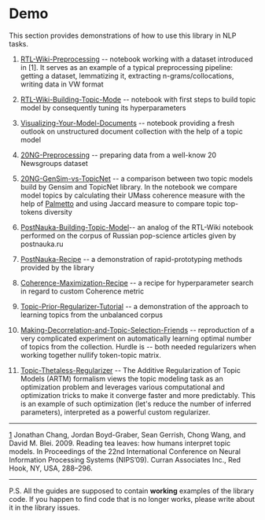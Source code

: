 # Demo
This section provides demonstrations of how to use this library in NLP tasks.

1. [RTL-Wiki-Preprocessing](RTL-Wiki-Preprocessing.ipynb) --  notebook working with a dataset introduced in [1]. It serves as an example of a typical preprocessing pipeline: getting a dataset, lemmatizing it, extracting n-grams/collocations, writing data in VW format

2. [RTL-Wiki-Building-Topic-Mode](RTL-Wiki-Building-Topic-Model.ipynb) --  notebook with first steps to build topic model by consequently tuning its hyperparameters

3. [Visualizing-Your-Model-Documents](Visualizing-Your-Model-Documents.ipynb) -- notebook providing a fresh outlook on unstructured document collection with the help of a topic model

4. [20NG-Preprocessing](20NG-Preprocessing.ipynb) -- preparing data from a well-know 20 Newsgroups dataset

5. [20NG-GenSim-vs-TopicNet](20NG-GenSim-vs-TopicNet.ipynb) -- a comparison between two topic models build by Gensim and TopicNet library. In the notebook we compare model topics by calculating their UMass coherence measure with the help of [Palmetto](https://palmetto.demos.dice-research.org/) and using Jaccard measure to compare topic top-tokens diversity

6. [PostNauka-Building-Topic-Model](PostNauka-Building-Topic-Model.ipynb)-- an analog of the RTL-Wiki notebook performed on the corpus of Russian pop-science articles given by postnauka.ru

7. [PostNauka-Recipe](PostNauka-Recipe.ipynb) -- a demonstration of rapid-prototyping methods provided by the library

8. [Coherence-Maximization-Recipe](Coherence-Maximization-Recipe.ipynb) -- a recipe for hyperparameter search in regard to custom Coherence metric

9. [Topic-Prior-Regularizer-Tutorial](Topic-Prior-Regularizer-Tutorial.ipynb) -- a demonstration of the approach to learning topics from the unbalanced corpus

10. [Making-Decorrelation-and-Topic-Selection-Friends](Making-Decorrelation-and-Topic-Selection-Friends.ipynb) -- reproduction of a very complicated experiment on automatically learning optimal number of topics from the collection. Hurdle is -- both needed regularizers when working together nullify token-topic matrix.

11. [Topic-Thetaless-Regularizer](topic_thetaless_regularizer.ipynb) -- The Additive Regularization of Topic Models (ARTM) formalism views the topic modeling task as an optimization problem and leverages various computational and optimization tricks to make it converge faster and more predictably. This is an example of such optimization (let's reduce the number of inferred parameters), interpreted as a powerful custom regularizer.


----
[1](https://dl.acm.org/doi/10.5555/2984093.2984126) Jonathan Chang, Jordan Boyd-Graber, Sean Gerrish, Chong Wang, and David M. Blei. 2009. Reading tea leaves: how humans interpret topic models. In Proceedings of the 22nd International Conference on Neural Information Processing Systems (NIPS’09). Curran Associates Inc., Red Hook, NY, USA, 288–296.

----
P.S. All the guides are supposed to contain **working** examples of the library code.
If you happen to find code that is no longer works, please write about it in the library issues.
